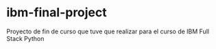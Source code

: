 # ibm-final-project
Proyecto de fin de curso que tuve que realizar para el curso de IBM Full Stack Python
